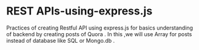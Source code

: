 # REST APIs-using-express.js
Practices of creating Restful API using express.js for basics understanding of backend by creating posts of Quora . In this ,we will use Array for posts instead of database like SQL or Mongo.db .
